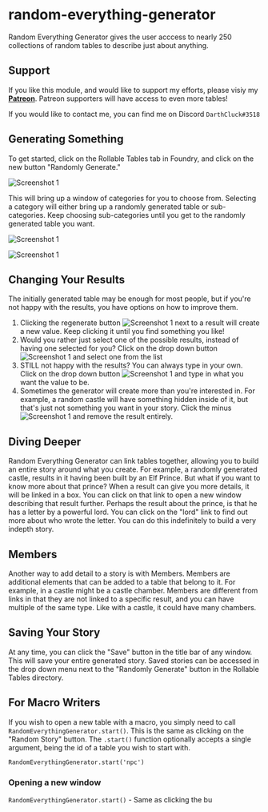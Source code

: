 # random-everything-generator
 
Random Everything Generator gives the user acccess to nearly 250 collections of random tables to describe just about anything.

## Support
If you like this module, and would like to support my efforts, please visiy my **[Patreon](https://www.patreon.com/darthcluck)**. Patreon supporters will have access to even more tables!

If you would like to contact me, you can find me on Discord `DarthCluck#3518`

## Generating Something

To get started, click on the Rollable Tables tab in Foundry, and click on the new button "Randomly Generate."

![Screenshot 1](https://dmscreen.net/pics/reg-ss-1.png)

This will bring up a window of categories for you to choose from. Selecting a category will either bring up a randomly generated table or sub-categories. Keep choosing sub-categories until you get to the randomly generated table you want.

![Screenshot 1](https://dmscreen.net/pics/reg-ss-2.png)

![Screenshot 1](https://dmscreen.net/pics/reg-ss-3.png)

## Changing Your Results
The initially generated table may be enough for most people, but if you're not happy with the results, you have options on how to improve them.

1. Clicking the regenerate button ![Screenshot 1](https://dmscreen.net/pics/reg-ss-4.png) next to a result will create a new value. Keep clicking it until you find something you like!
2. Would you rather just select one of the possible results, instead of having one selected for you? Click on the drop down button ![Screenshot 1](https://dmscreen.net/pics/reg-ss-4.png) and select one from the list 
3. STILL not happy with the results? You can always type in your own. Click on the drop down button ![Screenshot 1](https://dmscreen.net/pics/reg-ss-4.png) and type in what you want the value to be.
4. Sometimes the generator will create more than you're interested in. For example, a random castle will have something hidden inside of it, but that's just not something you want in your story. Click the minus ![Screenshot 1](https://dmscreen.net/pics/reg-ss-5.png) and remove the result entirely.

## Diving Deeper
Random Everything Generator can link tables together, allowing you to build an entire story around what you create. For example, a randomly generated castle, results in it having been built by an Elf Prince. But what if you want to know more about that prince? When a result can give you more details, it will be linked in a box. You can click on that link to open a new window describing that result further. Perhaps the result about the prince, is that he has a letter by a powerful lord. You can click on the "lord" link to find out more about who wrote the letter. You can do this indefinitely to build a very indepth story.

## Members
Another way to add detail to a story is with Members. Members are additional elements that can be added to a table that belong to it. For example, in a castle might be a castle chamber. Members are different from links in that they are not linked to a specific result, and you can have multiple of the same type. Like with a castle, it could have many chambers.

## Saving Your Story
At any time, you can click the "Save" button in the title bar of any window. This will save your entire generated story. Saved stories can be accessed in the drop down menu next to the "Randomly Generate" button in the Rollable Tables directory.

## For Macro Writers

If you wish to open a new table with a macro, you simply need to call `RandomEverythingGenerator.start()`. This is the same as clicking on the "Random Story" button. The `.start()` function optionally accepts a single argument, being the id of a table you wish to start with.

``
RandomEverythingGenerator.start('npc')
``

### Opening a new window

`RandomEverythingGenerator.start()` - Same as clicking the bu